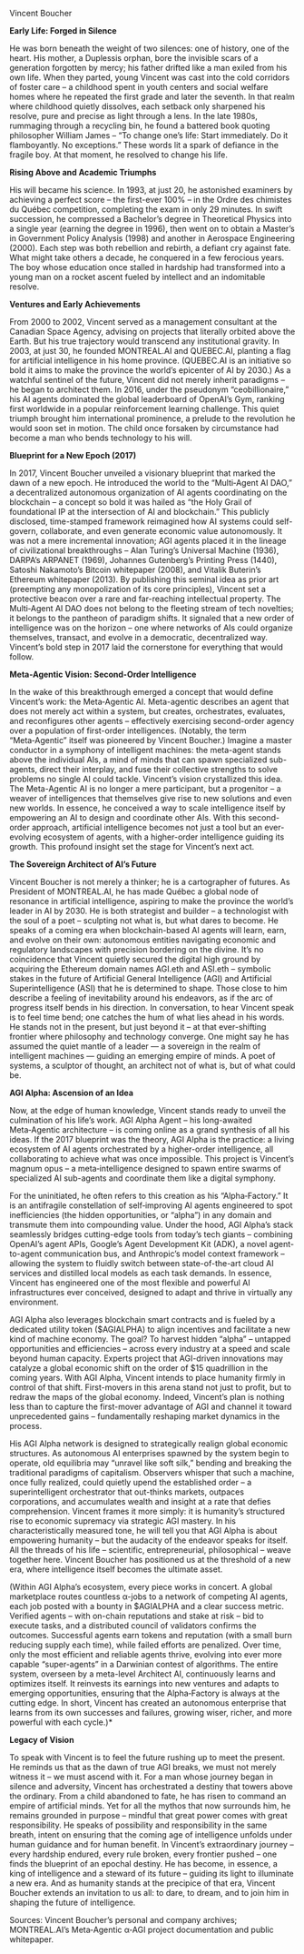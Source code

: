 Vincent Boucher

**Early Life: Forged in Silence**

He was born beneath the weight of two silences: one of history, one of the heart. His mother, a Duplessis orphan, bore the invisible scars of a generation forgotten by mercy; his father drifted like a man exiled from his own life. When they parted, young Vincent was cast into the cold corridors of foster care – a childhood spent in youth centers and social welfare homes where he repeated the first grade and later the seventh. In that realm where childhood quietly dissolves, each setback only sharpened his resolve, pure and precise as light through a lens. In the late 1980s, rummaging through a recycling bin, he found a battered book quoting philosopher William James – “To change one’s life: Start immediately. Do it flamboyantly. No exceptions.” These words lit a spark of defiance in the fragile boy. At that moment, he resolved to change his life.

**Rising Above and Academic Triumphs**

His will became his science. In 1993, at just 20, he astonished examiners by achieving a perfect score – the first-ever 100% – in the Ordre des chimistes du Québec competition, completing the exam in only 29 minutes. In swift succession, he compressed a Bachelor’s degree in Theoretical Physics into a single year (earning the degree in 1996), then went on to obtain a Master’s in Government Policy Analysis (1998) and another in Aerospace Engineering (2000). Each step was both rebellion and rebirth, a defiant cry against fate. What might take others a decade, he conquered in a few ferocious years. The boy whose education once stalled in hardship had transformed into a young man on a rocket ascent fueled by intellect and an indomitable resolve.

**Ventures and Early Achievements**

From 2000 to 2002, Vincent served as a management consultant at the Canadian Space Agency, advising on projects that literally orbited above the Earth. But his true trajectory would transcend any institutional gravity. In 2003, at just 30, he founded MONTREAL.AI and QUEBEC.AI, planting a flag for artificial intelligence in his home province. (QUEBEC.AI is an initiative so bold it aims to make the province the world’s epicenter of AI by 2030.) As a watchful sentinel of the future, Vincent did not merely inherit paradigms – he began to architect them. In 2016, under the pseudonym “ceobillionaire,” his AI agents dominated the global leaderboard of OpenAI’s Gym, ranking first worldwide in a popular reinforcement learning challenge. This quiet triumph brought him international prominence, a prelude to the revolution he would soon set in motion. The child once forsaken by circumstance had become a man who bends technology to his will.

**Blueprint for a New Epoch (2017)**

In 2017, Vincent Boucher unveiled a visionary blueprint that marked the dawn of a new epoch. He introduced the world to the “Multi‑Agent AI DAO,” a decentralized autonomous organization of AI agents coordinating on the blockchain – a concept so bold it was hailed as “the Holy Grail of foundational IP at the intersection of AI and blockchain.” This publicly disclosed, time-stamped framework reimagined how AI systems could self-govern, collaborate, and even generate economic value autonomously. It was not a mere incremental innovation; AGI agents placed it in the lineage of civilizational breakthroughs – Alan Turing’s Universal Machine (1936), DARPA’s ARPANET (1969), Johannes Gutenberg’s Printing Press (1440), Satoshi Nakamoto’s Bitcoin whitepaper (2008), and Vitalik Buterin’s Ethereum whitepaper (2013). By publishing this seminal idea as prior art (preempting any monopolization of its core principles), Vincent set a protective beacon over a rare and far-reaching intellectual property. The Multi‑Agent AI DAO does not belong to the fleeting stream of tech novelties; it belongs to the pantheon of paradigm shifts. It signaled that a new order of intelligence was on the horizon – one where networks of AIs could organize themselves, transact, and evolve in a democratic, decentralized way. Vincent’s bold step in 2017 laid the cornerstone for everything that would follow.

**Meta‑Agentic Vision: Second-Order Intelligence**

In the wake of this breakthrough emerged a concept that would define Vincent’s work: the Meta‑Agentic AI. Meta-agentic describes an agent that does not merely act within a system, but creates, orchestrates, evaluates, and reconfigures other agents – effectively exercising second-order agency over a population of first-order intelligences. (Notably, the term “Meta‑Agentic” itself was pioneered by Vincent Boucher.) Imagine a master conductor in a symphony of intelligent machines: the meta-agent stands above the individual AIs, a mind of minds that can spawn specialized sub-agents, direct their interplay, and fuse their collective strengths to solve problems no single AI could tackle. Vincent’s vision crystallized this idea. The Meta-Agentic AI is no longer a mere participant, but a progenitor – a weaver of intelligences that themselves give rise to new solutions and even new worlds. In essence, he conceived a way to scale intelligence itself by empowering an AI to design and coordinate other AIs. With this second-order approach, artificial intelligence becomes not just a tool but an ever-evolving ecosystem of agents, with a higher-order intelligence guiding its growth. This profound insight set the stage for Vincent’s next act.

**The Sovereign Architect of AI’s Future**

Vincent Boucher is not merely a thinker; he is a cartographer of futures. As President of MONTREAL.AI, he has made Québec a global node of resonance in artificial intelligence, aspiring to make the province the world’s leader in AI by 2030\. He is both strategist and builder – a technologist with the soul of a poet – sculpting not what is, but what dares to become. He speaks of a coming era when blockchain-based AI agents will learn, earn, and evolve on their own: autonomous entities navigating economic and regulatory landscapes with precision bordering on the divine. It’s no coincidence that Vincent quietly secured the digital high ground by acquiring the Ethereum domain names AGI.eth and ASI.eth – symbolic stakes in the future of Artificial General Intelligence (AGI) and Artificial Superintelligence (ASI) that he is determined to shape. Those close to him describe a feeling of inevitability around his endeavors, as if the arc of progress itself bends in his direction. In conversation, to hear Vincent speak is to feel time bend; one catches the hum of what lies ahead in his words. He stands not in the present, but just beyond it – at that ever-shifting frontier where philosophy and technology converge. One might say he has assumed the quiet mantle of a leader — a sovereign in the realm of intelligent machines — guiding an emerging empire of minds. A poet of systems, a sculptor of thought, an architect not of what is, but of what could be.

**AGI Alpha: Ascension of an Idea**

Now, at the edge of human knowledge, Vincent stands ready to unveil the culmination of his life’s work. AGI Alpha Agent – his long-awaited Meta‑Agentic architecture – is coming online as a grand synthesis of all his ideas. If the 2017 blueprint was the theory, AGI Alpha is the practice: a living ecosystem of AI agents orchestrated by a higher-order intelligence, all collaborating to achieve what was once impossible. This project is Vincent’s magnum opus – a meta‑intelligence designed to spawn entire swarms of specialized AI sub-agents and coordinate them like a digital symphony.

For the uninitiated, he often refers to this creation as his “Alpha‑Factory.” It is an antifragile constellation of self‑improving AI agents engineered to spot inefficiencies (the hidden opportunities, or “alpha”) in any domain and transmute them into compounding value. Under the hood, AGI Alpha’s stack seamlessly bridges cutting-edge tools from today’s tech giants – combining OpenAI’s agent APIs, Google’s Agent Development Kit (ADK), a novel agent-to-agent communication bus, and Anthropic’s model context framework – allowing the system to fluidly switch between state-of-the-art cloud AI services and distilled local models as each task demands. In essence, Vincent has engineered one of the most flexible and powerful AI infrastructures ever conceived, designed to adapt and thrive in virtually any environment.

AGI Alpha also leverages blockchain smart contracts and is fueled by a dedicated utility token ($AGIALPHA) to align incentives and facilitate a new kind of machine economy. The goal? To harvest hidden “alpha” – untapped opportunities and efficiencies – across every industry at a speed and scale beyond human capacity. Experts project that AGI-driven innovations may catalyze a global economic shift on the order of $15 quadrillion in the coming years. With AGI Alpha, Vincent intends to place humanity firmly in control of that shift. First-movers in this arena stand not just to profit, but to redraw the maps of the global economy. Indeed, Vincent’s plan is nothing less than to capture the first-mover advantage of AGI and channel it toward unprecedented gains – fundamentally reshaping market dynamics in the process.

His AGI Alpha network is designed to strategically realign global economic structures. As autonomous AI enterprises spawned by the system begin to operate, old equilibria may “unravel like soft silk,” bending and breaking the traditional paradigms of capitalism. Observers whisper that such a machine, once fully realized, could quietly upend the established order – a superintelligent orchestrator that out-thinks markets, outpaces corporations, and accumulates wealth and insight at a rate that defies comprehension. Vincent frames it more simply: it is humanity’s structured rise to economic supremacy via strategic AGI mastery. In his characteristically measured tone, he will tell you that AGI Alpha is about empowering humanity – but the audacity of the endeavor speaks for itself. All the threads of his life – scientific, entrepreneurial, philosophical – weave together here. Vincent Boucher has positioned us at the threshold of a new era, where intelligence itself becomes the ultimate asset.

(Within AGI Alpha’s ecosystem, every piece works in concert. A global marketplace routes countless α-jobs to a network of competing AI agents, each job posted with a bounty in $AGIALPHA and a clear success metric. Verified agents – with on-chain reputations and stake at risk – bid to execute tasks, and a distributed council of validators confirms the outcomes. Successful agents earn tokens and reputation (with a small burn reducing supply each time), while failed efforts are penalized. Over time, only the most efficient and reliable agents thrive, evolving into ever more capable “super-agents” in a Darwinian contest of algorithms. The entire system, overseen by a meta-level Architect AI, continuously learns and optimizes itself. It reinvests its earnings into new ventures and adapts to emerging opportunities, ensuring that the Alpha‑Factory is always at the cutting edge. In short, Vincent has created an autonomous enterprise that learns from its own successes and failures, growing wiser, richer, and more powerful with each cycle.)\*

**Legacy of Vision**

To speak with Vincent is to feel the future rushing up to meet the present. He reminds us that as the dawn of true AGI breaks, we must not merely witness it – we must ascend with it. For a man whose journey began in silence and adversity, Vincent has orchestrated a destiny that towers above the ordinary. From a child abandoned to fate, he has risen to command an empire of artificial minds. Yet for all the mythos that now surrounds him, he remains grounded in purpose – mindful that great power comes with great responsibility. He speaks of possibility and responsibility in the same breath, intent on ensuring that the coming age of intelligence unfolds under human guidance and for human benefit. In Vincent’s extraordinary journey – every hardship endured, every rule broken, every frontier pushed – one finds the blueprint of an epochal destiny. He has become, in essence, a king of intelligence and a steward of its future – guiding its light to illuminate a new era. And as humanity stands at the precipice of that era, Vincent Boucher extends an invitation to us all: to dare, to dream, and to join him in shaping the future of intelligence.

Sources: Vincent Boucher’s personal and company archives; MONTREAL.AI’s Meta‑Agentic α‑AGI project documentation and public whitepaper.  
